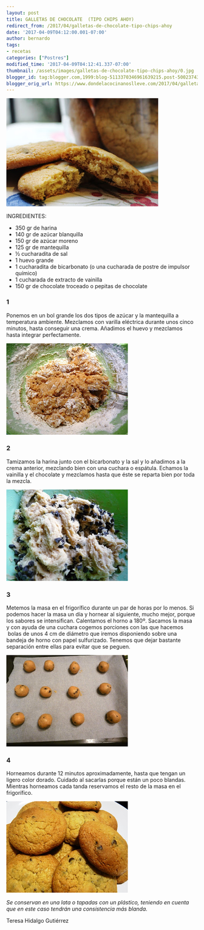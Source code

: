 ```yaml
---
layout: post
title: GALLETAS DE CHOCOLATE  (TIPO CHIPS AHOY)
redirect_from: /2017/04/galletas-de-chocolate-tipo-chips-ahoy
date: '2017-04-09T04:12:00.001-07:00'
author: bernardo
tags:
- recetas
categories: ["Postres"]
modified_time: '2017-04-09T04:12:41.337-07:00'
thumbnail: /assets/images/galletas-de-chocolate-tipo-chips-ahoy/0.jpg
blogger_id: tag:blogger.com,1999:blog-5113370346961639215.post-5002374357089146000
blogger_orig_url: https://www.dondelacocinanoslleve.com/2017/04/galletas-de-chocolate-tipo-chips-ahoy.html
---
```


![](/assets/images/galletas-de-chocolate-tipo-chips-ahoy/0.jpg)

  
INGREDIENTES:
* 350 gr de harina
* 140 gr de azúcar blanquilla
* 150 gr de azúcar moreno
* 125 gr de mantequilla
* ½ cucharadita de sal
* 1 huevo grande
* 1 cucharadita de bicarbonato (o una cucharada de postre de impulsor químico)
* 1 cucharada de extracto de vainilla
* 150 gr de chocolate troceado o pepitas de chocolate  

### 1

Ponemos en un bol grande los dos tipos de azúcar y la mantequilla a temperatura ambiente. Mezclamos con varilla eléctrica durante unos cinco minutos, hasta conseguir una crema. Añadimos el huevo y mezclamos hasta integrar perfectamente.  

![](/assets/images/galletas-de-chocolate-tipo-chips-ahoy/1.jpg)



### 2

Tamizamos la harina junto con el bicarbonato y la sal y lo añadimos a la crema anterior, mezclando bien con una cuchara o espátula. Echamos la vainilla y el chocolate y mezclamos hasta que éste se reparta bien por toda la mezcla.  

![](/assets/images/galletas-de-chocolate-tipo-chips-ahoy/2.jpg)

  

### 3

Metemos la masa en el frigorífico durante un par de horas por lo menos. Si podemos hacer la masa un día y hornear al siguiente, mucho mejor, porque los sabores se intensifican. Calentamos el horno a 180º. Sacamos la masa  y con ayuda de una cuchara cogemos porciones con las que hacemos  bolas de unos 4 cm de diámetro que iremos disponiendo sobre una bandeja de horno con papel sulfurizado. Tenemos que dejar bastante separación entre ellas para evitar que se peguen.  
  
  

![](/assets/images/galletas-de-chocolate-tipo-chips-ahoy/3.jpg)

  

### 4

Horneamos durante 12 minutos aproximadamente, hasta que tengan un ligero color dorado. Cuidado al sacarlas porque están un poco blandas. Mientras horneamos cada tanda reservamos el resto de la masa en el frigorífico.  
  
  

![](/assets/images/galletas-de-chocolate-tipo-chips-ahoy/4.jpg)

_Se conservan en una lata o tapadas con un plástico, teniendo en cuenta que en este caso tendrán una consistencia más blanda._  

Teresa Hidalgo Gutiérrez
